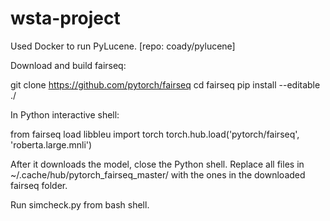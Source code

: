 # wsta-project

Used Docker to run PyLucene. [repo: coady/pylucene]

Download and build fairseq:

git clone https://github.com/pytorch/fairseq
cd fairseq
pip install --editable ./

In Python interactive shell:

from fairseq load libbleu
import torch
torch.hub.load('pytorch/fairseq', 'roberta.large.mnli')

After it downloads the model, close the Python shell. 
Replace all files in ~/.cache/hub/pytorch_fairseq_master/ with the ones in the downloaded fairseq folder.

Run simcheck.py from bash shell.

